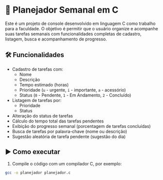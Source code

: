 # 📅 Planejador Semanal em C

Este é um projeto de console desenvolvido em linguagem C como trabalho para a faculdade. O objetivo é permitir que o usuário organize e acompanhe suas tarefas semanais com funcionalidades completas de cadastro, listagem, busca e acompanhamento de progresso.

## 🛠 Funcionalidades

- Cadastro de tarefas com:
  - Nome
  - Descrição
  - Tempo estimado (horas)
  - Prioridade (`u` - urgente, `i` - importante, `a` - acessório)
  - Status (`0` - Pendente, `1` - Em Andamento, `2` - Concluído)
- Listagem de tarefas por:
  - Prioridade
  - Status
- Alteração do status de tarefas
- Cálculo do tempo total das tarefas pendentes
- Exibição do progresso semanal (porcentagem de tarefas concluídas)
- Busca de tarefas por palavra-chave (nome ou descrição)
- Sugestão aleatória de tarefa pendente (sugestão do dia)

## ▶️ Como executar

1. Compile o código com um compilador C, por exemplo:

```bash
gcc -o planejador planejador.c
